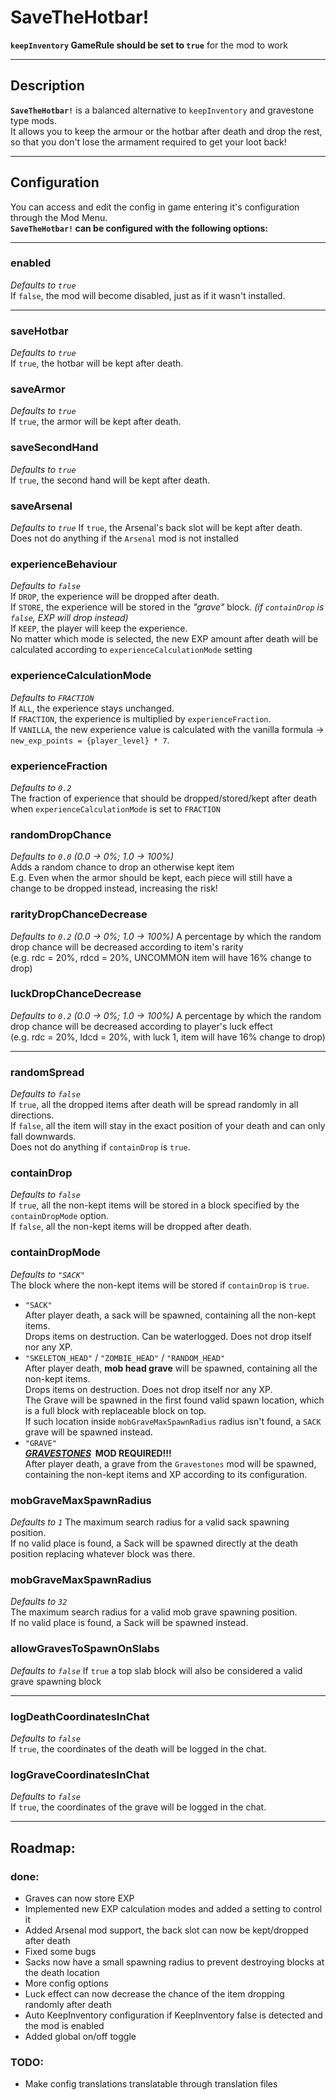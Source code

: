 # SaveTheHotbar!

**`keepInventory` GameRule should be set to `true`** for the mod to work

<hr>

## Description

**`SaveTheHotbar!`** is a balanced alternative to `keepInventory` and gravestone type mods.  
It allows you to keep the armour or the hotbar after death and drop the rest,
so that you don't lose the armament required to get your loot back!

<hr>

## Configuration

You can access and edit the config in game entering it's configuration through the Mod Menu.  
**`SaveTheHotbar!` can be configured with the following options:**

<hr>

### enabled

*Defaults to `true`*  
If `false`, the mod will become disabled, just as if it wasn't installed.

<hr>


### saveHotbar

*Defaults to `true`*  
If `true`, the hotbar will be kept after death.

### saveArmor

*Defaults to `true`*  
If `true`, the armor will be kept after death.

### saveSecondHand

*Defaults to `true`*  
If `true`, the second hand will be kept after death.


### saveArsenal

*Defaults to `true`*
If `true`, the Arsenal's back slot will be kept after death.  
Does not do anything if the `Arsenal` mod is not installed


### experienceBehaviour

*Defaults to `false`*  
If `DROP`, the experience will be dropped after death.  
If `STORE`, the experience will be stored in the *"grave"* block. *(if `containDrop` is `false`, EXP will drop instead)*  
If `KEEP`, the player will keep the experience.  
No matter which mode is selected, the new EXP amount after death will be calculated according to `experienceCalculationMode` setting

### experienceCalculationMode

*Defaults to `FRACTION`*  
If `ALL`, the experience stays unchanged.  
If `FRACTION`, the experience is multiplied by `experienceFraction`.  
If `VANILLA`, the new experience value is calculated with the vanilla formula -> `new_exp_points = {player_level} * 7`.

### experienceFraction

*Defaults to `0.2`*  
The fraction of experience that should be dropped/stored/kept after death when `experienceCalculationMode` is set to `FRACTION`


### randomDropChance

*Defaults to `0.0` (0.0 -> 0%; 1.0 -> 100%)*  
Adds a random chance to drop an otherwise kept item  
E.g. Even when the armor should be kept, each piece will still have a change to be dropped instead, increasing the risk!

### rarityDropChanceDecrease

*Defaults to `0.2` (0.0 -> 0%; 1.0 -> 100%)*
A percentage by which the random drop chance will be decreased according to item's rarity  
(e.g. rdc = 20%, rdcd = 20%, UNCOMMON item will have 16% change to drop)

### luckDropChanceDecrease

*Defaults to `0.2` (0.0 -> 0%; 1.0 -> 100%)*
A percentage by which the random drop chance will be decreased according to player's luck effect  
(e.g. rdc = 20%, ldcd = 20%, with luck 1, item will have 16% change to drop)

<hr>


### randomSpread

*Defaults to `false`*  
If `true`, all the dropped items after death will be spread randomly in all directions.  
If `false`, all the item will stay in the exact position of your death and can only fall downwards.  
Does not do anything if `containDrop` is `true`.

### containDrop

*Defaults to `false`*  
If `true`, all the non-kept items will be stored in a block specified by the `containDropMode` option.  
If `false`, all the non-kept items will be dropped after death.

### containDropMode

*Defaults to `"SACK"`*  
The block where the non-kept items will be stored if `containDrop` is `true`.
- `"SACK"`  
  After player death, a sack will be spawned, containing all the non-kept items.  
  Drops items on destruction. Can be waterlogged. Does not drop itself nor any XP.
- `"SKELETON_HEAD"` / `"ZOMBIE_HEAD"` / `"RANDOM_HEAD"`   
  After player death, **mob head grave** will be spawned, containing all the non-kept items.  
  Drops items on destruction. Does not drop itself nor any XP.  
  The Grave will be spawned in the first found valid spawn location, which is a full block with replaceable block on top.  
  If such location inside `mobGraveMaxSpawnRadius` radius isn't found, a `SACK` grave will be spawned instead.
- `"GRAVE"`  
  __**[*GRAVESTONES*](https://modrinth.com/mod/pneumono_gravestones)&nbsp; MOD REQUIRED!!!**__  
  After player death, a grave from the `Gravestones` mod will be spawned,  
  containing the non-kept items and XP according to its configuration.

### mobGraveMaxSpawnRadius
*Defaults to `1`*
The maximum search radius for a valid sack spawning position.  
If no valid place is found, a Sack will be spawned directly at the death position replacing whatever block was there.

### mobGraveMaxSpawnRadius

*Defaults to `32`*  
The maximum search radius for a valid mob grave spawning position.  
If no valid place is found, a Sack will be spawned instead.

### allowGravesToSpawnOnSlabs

*Defaults to `false`*
If `true` a top slab block will also be considered a valid grave spawning block

<hr>


### logDeathCoordinatesInChat

*Defaults to `false`*  
If `true`, the coordinates of the death will be logged in the chat.

### logGraveCoordinatesInChat

*Defaults to `false`*  
If `true`, the coordinates of the grave will be logged in the chat.

<hr>

## Roadmap:

### done:

- Graves can now store EXP
- Implemented new EXP calculation modes and added a setting to control it
- Added Arsenal mod support, the back slot can now be kept/dropped after death
- Fixed some bugs
- Sacks now have a small spawning radius to prevent destroying blocks at the death location
- More config options
- Luck effect can now decrease the chance of the item dropping randomly after death
- Auto KeepInventory configuration if KeepInventory false is detected and the mod is enabled
- Added global on/off toggle

### TODO:

- Make config translations translatable through translation files